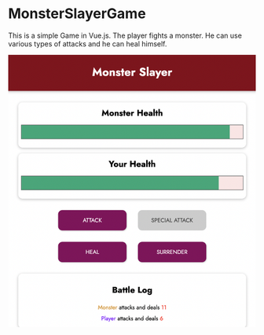 # MonsterSlayerGame

This is a simple Game in Vue.js. The player fights a monster. He can use various types of attacks and he can heal himself.

<img src="screen.png"/>
